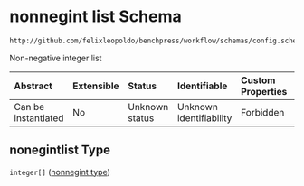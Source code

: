 # nonnegint list Schema

```txt
http://github.com/felixleopoldo/benchpress/workflow/schemas/config.schema.json#/definitions/nonegintlist
```

Non-negative integer list

| Abstract            | Extensible | Status         | Identifiable            | Custom Properties | Additional Properties | Access Restrictions | Defined In                                                       |
| :------------------ | :--------- | :------------- | :---------------------- | :---------------- | :-------------------- | :------------------ | :--------------------------------------------------------------- |
| Can be instantiated | No         | Unknown status | Unknown identifiability | Forbidden         | Allowed               | none                | [config.schema.json*](config.schema.json "open original schema") |

## nonegintlist Type

`integer[]` ([nonnegint type](config-definitions-nonnegint-type.md))
